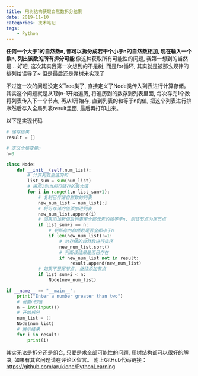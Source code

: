 ```yaml
---
title: 用树结构获取自然数拆分结果
date: 2019-11-10
categories: 技术笔记
tags:
    - Python
---
```


**任何一个大于1的自然数n, 都可以拆分成若干个小于n的自然数相加, 现在输入一个数n, 列出该数的所有拆分可能**
像这种获取所有可能性的问题, 我第一想到的当然是...
好吧, 这次其实我第一次想到的不是树, 而是for循环, 其实就是被那么规律的排列给误导了~
但是最后还是靠树来实现了
<!--more-->
不过这一次的问题没定义Tree类了, 直接定义了Node类传入列表进行计算存储。
其实这个问题就是从1到n-1开始遍历, 将遍历到的数存到列表里面, 每次存完1个数将列表传入下一个节点, 再从1开始存, 直到列表的和等于n的值, 把这个列表进行排序然后存入全局列表result里面, 最后再打印出来。

以下是实现代码

```Python
# 储存结果
result = []

# 定义全局变量n
n=0

class Node:
    def __init__(self,num_list):
        # 计算列表里值的和
        list_sum = sum(num_list)
        # 遍历1到当前可储存的最大值
        for i in range(1,n-list_sum+1):
            # 复制已存储自然数的列表
            new_num_list = num_list[:]
            # 将可存储的值添加进列表
            new_num_list.append(i)
            # 如果添加新值后列表里全部元素的和等于n, 则该节点为尾节点
            if list_sum+i == n:
                # 判断存的自然数是否全都小于n
                if len(new_num_list)!=1:
                    # 对存储的自然数进行排序
                    new_num_list.sort()
                    # 判断该结果是否已存在
                    if new_num_list not in result:
                        result.append(new_num_list)
            # 如果不是尾节点, 继续添加节点
            if list_sum+i < n:
                Node(new_num_list)

if __name__ == "__main__":
    print("Enter a number greater than two")
    # 设置n的值
    n = int(input())
    # 开始拆分
    num_list = []
    Node(num_list)
    # 展示结果
    for i in result:
        print(i)

```

其实无论是拆分还是组合, 只要是求全部可能性的问题, 用树结构都可以很好的解决, 如果有其它问题请在评论区留言。
附上GitHub代码链接：<https://github.com/arukione/PythonLearning>

